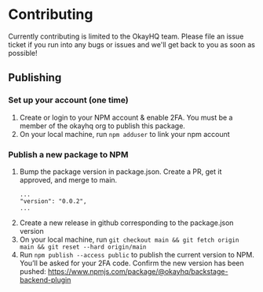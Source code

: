# Contributing

Currently contributing is limited to the OkayHQ team. Please file an issue ticket if you run into any bugs or issues and we'll get back to you as soon as possible!

## Publishing
### Set up your account (one time)
1. Create or login to your NPM account & enable 2FA. You must be a member of the okayhq org to publish this package.
1. On your local machine, run `npm adduser` to link your npm account

### Publish a new package to NPM
1. Bump the package version in package.json. Create a PR, get it approved, and merge to main.
    ```
    ...
    "version": "0.0.2",
    ...
    ```
1. Create a new release in github corresponding to the package.json version
1. On your local machine, run `git checkout main && git fetch origin main && git reset --hard origin/main`
1. Run `npm publish --access public` to publish the current version to NPM. You’ll be asked for your 2FA code. Confirm the new version has been pushed: https://www.npmjs.com/package/@okayhq/backstage-backend-plugin